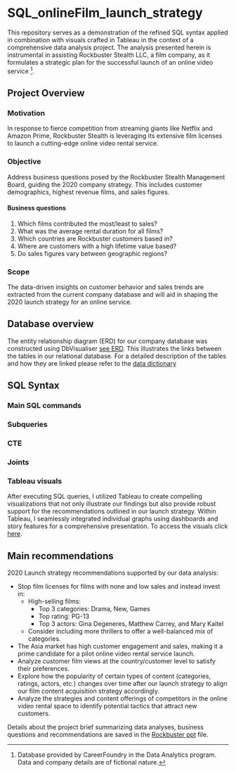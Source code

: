 # SQL_onlineFilm_launch_strategy
This repository serves as a demonstration of the refined SQL syntax applied in combination with visuals crafted in Tableau in the context of a comprehensive data analysis project. The analysis presented herein is instrumental in assisting Rockbuster Stealth LLC, a film company, as it formulates a strategic plan for the successful launch of an online video service [^1]. 
## Project Overview
### Motivation
In response to fierce competition from streaming giants like Netflix and Amazon Prime, Rockbuster Stealth is leveraging its extensive film licenses to launch a cutting-edge online video rental service.
### Objective
Address business questions posed by the Rockbuster Stealth Management Board, guiding the 2020 company strategy. This includes customer demographics, highest revenue films, and sales figures.
#### Business questions 
1. Which films contributed the most/least to sales?
2. What was the average rental duration for all films?
3. Which countries are Rockbuster customers based in?
4. Where are customers with a high lifetime value based?
5. Do sales figures vary between geographic regions?
### Scope
The data-driven insights on customer behavior and sales trends are extracted from the current company database and will aid in shaping the 2020 launch strategy for an online service.
## Database overview
The entity relationship diagram (ERD) for our company database was constructed using DbVisualiser [see ERD](ERD_database_NadiaOrdonez.png). This illustrates the links between the tables in our relational database. For a detailed description of the tables and how they are linked please refer to the [data dictionary](Data_dictionary_NadiaOrdonez.pdf) 
## SQL Syntax
### Main SQL commands
### Subqueries
### CTE
### Joints
### Tableau visuals
After executing SQL queries, I utilized Tableau to create compelling visualizations that not only illustrate our findings but also provide robust support for the recommendations outlined in our launch strategy. Within Tableau, I seamlessly integrated individual graphs using dashboards and story features for a comprehensive presentation. To access the visuals click [here](https://public.tableau.com/app/profile/nadia.ordonez/viz/Rockbuster_tableau/Rockbusterdataanalyses?publish=yes).
## Main recommendations
2020 Launch strategy recommendations supported by our data analysis:
* Stop film licenses for films with none and low sales and instead invest in:
  * High-selling films:
    * Top 3 categories: Drama, New, Games
    * Top rating: PG-13
    * Top 3 actors: Gina Degeneres, Matthew Carrey, and Mary Kaitel
  * Consider including more thrillers to offer a well-balanced mix of categories.
* The Asia market has high customer engagement and sales, making it a prime candidate for a pilot online video rental service launch.
* Analyze customer film views at the country/customer level to satisfy their preferences.
* Explore how the popularity of certain types of content (categories, ratings, actors, etc.) changes over time after our launch strategy to align our film content acquisition strategy accordingly.
* Analyze the strategies and content offerings of competitors in the online video rental space to identify potential tactics that attract new customers.
  
Details about the project brief summarizing data analyses, business questions and recommendations are saved in the [Rockbuster ppt](Rockbuster_ppt_NadiaOrdonez.pdf) file.
[^1]: Database provided by CareerFoundry in the Data Analytics program. Data and company details are of fictional nature. 
